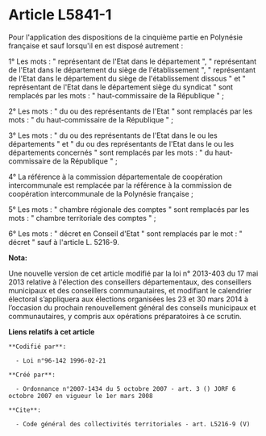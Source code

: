 # Article L5841-1

Pour l'application des dispositions de la cinquième partie en Polynésie française et sauf lorsqu'il en est disposé
autrement : 

1° Les mots : " représentant de l'Etat dans le département ", " représentant de l'Etat dans le département du siège de
l'établissement ", " représentant de l'Etat dans le département du siège de l'établissement dissous " et " représentant de
l'Etat dans le département siège du syndicat " sont remplacés par les mots : " haut-commissaire de la République " ; 

2° Les mots : " du ou des représentants de l'Etat " sont remplacés par les mots : " du haut-commissaire de la République " ; 

3° Les mots : " du ou des représentants de l'Etat dans le ou les départements " et " du ou des représentants de l'Etat dans
le ou les départements concernés " sont remplacés par les mots : " du haut-commissaire de la République " ; 

4° La référence à la commission départementale de coopération intercommunale est remplacée par la référence à la commission
de coopération intercommunale de la Polynésie française ; 

5° Les mots : " chambre régionale des comptes " sont remplacés par les mots : " chambre territoriale des comptes " ; 

6° Les mots : " décret en Conseil d'Etat " sont remplacés par le mot : " décret " sauf à l'article L. 5216-9.

**Nota:**

Une nouvelle version de cet article modifié par la loi n° 2013-403 du 17 mai 2013 relative à l'élection des conseillers
départementaux, des conseillers municipaux et des conseillers communautaires, et modifiant le calendrier électoral
s’appliquera aux élections organisées les 23 et 30 mars 2014 à l’occasion du prochain renouvellement général des conseils
municipaux et communautaires, y compris aux opérations préparatoires à ce scrutin.

**Liens relatifs à cet article**

	**Codifié par**:

	  - Loi n°96-142 1996-02-21

	**Créé par**:

	  - Ordonnance n°2007-1434 du 5 octobre 2007 - art. 3 () JORF 6 octobre 2007 en vigueur le 1er mars 2008

	**Cite**:

	  - Code général des collectivités territoriales - art. L5216-9 (V)

